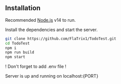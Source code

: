 ## Installation

Recommended [Node.js](https://nodejs.org/) v14 to run.

Install the dependencies and start the server.

```sh
git clone https://github.com/FlaTrix1/TodoTest.git
cd TodoTest
npm i
npm run build
npm start
```

! Don't forget to add .env file !

Server is up and running on localhost:{PORT}
